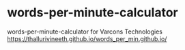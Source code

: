 # words-per-minute-calculator
words-per-minute-calculator for Varcons Technologies 
https://thallurivineeth.github.io/words_per_min.github.io/
